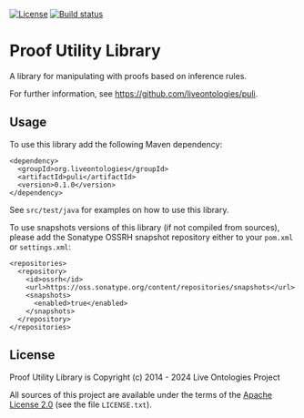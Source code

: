 [![License](https://img.shields.io/badge/License-Apache%202.0-blue.svg)](https://opensource.org/licenses/Apache-2.0)
[![Build status](https://ci.appveyor.com/api/projects/status/9456b7873va4nli7?svg=true)](https://ci.appveyor.com/project/ykazakov/puli)

# Proof Utility Library

A library for manipulating with proofs based on inference rules.

For further information, see <https://github.com/liveontologies/puli>. 

## Usage

To use this library add the following Maven dependency:
```
<dependency>
  <groupId>org.liveontologies</groupId>
  <artifactId>puli</artifactId>
  <version>0.1.0</version>
</dependency>
```
See `src/test/java` for examples on how to use this library.

To use snapshots versions of this library (if not compiled from sources), please add
the Sonatype OSSRH snapshot repository either to your `pom.xml` or `settings.xml`:
```
<repositories>
  <repository>
    <id>ossrh</id>
    <url>https://oss.sonatype.org/content/repositories/snapshots</url>
    <snapshots>
      <enabled>true</enabled>
    </snapshots>
  </repository>
</repositories>
```

## License

Proof Utility Library is Copyright (c) 2014 - 2024 Live Ontologies Project

All sources of this project are available under the terms of the 
[Apache License 2.0](http://www.apache.org/licenses/LICENSE-2.0)
(see the file `LICENSE.txt`).